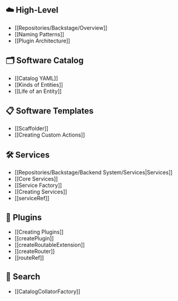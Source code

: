 ## ☁️ High-Level
- [[Repositories/Backstage/Overview]]
- [[Naming Patterns]]
- [[Plugin Architecture]]

## 🗂️ Software Catalog
- [[Catalog YAML]]
- [[Kinds of Entities]]
- [[Life of an Entity]]

## 📋 Software Templates
- [[Scaffolder]]
- [[Creating Custom Actions]]

## 🛠️ Services
- [[Repositories/Backstage/Backend System/Services|Services]]
- [[Core Services]]
- [[Service Factory]]
- [[Creating Services]]
- [[serviceRef]]

## 🧩 Plugins
- [[Creating Plugins]]
- [[createPlugin]]
- [[createRoutableExtension]]
- [[createRouter]]
- [[routeRef]]

## 🔎 Search
- [[CatalogCollatorFactory]]